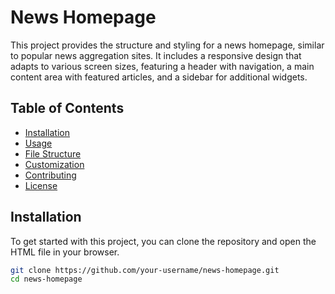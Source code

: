 # News Homepage

This project provides the structure and styling for a news homepage, similar to popular news aggregation sites. It includes a responsive design that adapts to various screen sizes, featuring a header with navigation, a main content area with featured articles, and a sidebar for additional widgets.

## Table of Contents

- [Installation](#installation)
- [Usage](#usage)
- [File Structure](#file-structure)
- [Customization](#customization)
- [Contributing](#contributing)
- [License](#license)

## Installation

To get started with this project, you can clone the repository and open the HTML file in your browser.

```sh
git clone https://github.com/your-username/news-homepage.git
cd news-homepage
